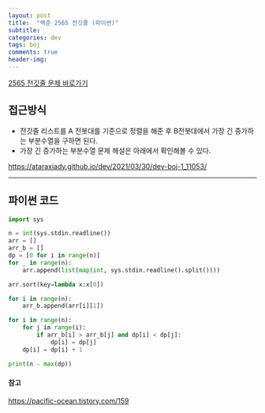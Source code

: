 ```yaml
---
layout: post
title:  "백준 2565 전깃줄 (파이썬)"
subtitle:   
categories: dev
tags: boj
comments: true
header-img: 
---
```


[2565 전깃줄 문제 바로가기](https://www.acmicpc.net/problem/2565)   
    

## 접근방식
- 전깃줄 리스트를 A 전봇대를 기준으로 정렬을 해준 후 B전봇대에서 가장 긴 증가하는 부분수열을 구하면 된다.  
- 가장 긴 증가하는 부분수열 문제 해설은 아래에서 확인해볼 수 있다.

<https://ataraxiady.github.io/dev/2021/03/30/dev-boj-1_11053/>

---

## 파이썬 코드
```python
import sys

n = int(sys.stdin.readline())
arr = []
arr_b = []
dp = [0 for i in range(n)]
for _ in range(n):
    arr.append(list(map(int, sys.stdin.readline().split())))

arr.sort(key=lambda x:x[0])

for i in range(n):
    arr_b.append(arr[i][1])

for i in range(n):
    for j in range(i):
        if arr_b[i] > arr_b[j] and dp[i] < dp[j]:
            dp[i] = dp[j]
    dp[i] = dp[i] + 1

print(n - max(dp))
```
  
  
  
#### 참고
<https://pacific-ocean.tistory.com/159>